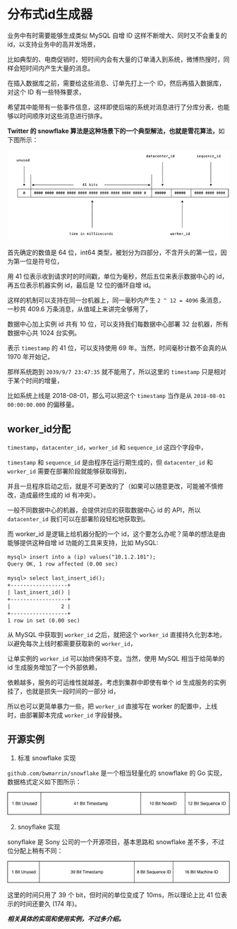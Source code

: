 # 分布式id生成器

业务中有时需要能够生成类似 MySQL 自增 ID 这样不断增大、同时又不会重复的 id，以支持业务中的高并发场景，

比如典型的、电商促销时，短时间内会有大量的订单涌入到系统，微博热搜时，同样会短时间内产生大量的消息。

在插入数据库之前，需要给这些消息、订单先打上一个 ID，然后再插入数据库，对这个 ID 有一些特殊要求，

希望其中能带有一些事件信息，这样即使后端的系统对消息进行了分库分表，也能够以时间顺序对这些消息进行排序。

<strong>Twitter 的 snowflake 算法是这种场景下的一个典型解法，也就是雪花算法，</strong>如下图所示：

<img src="https://raw.githubusercontent.com/Eminem-x/Learning/main/Go/Go%E8%AF%AD%E8%A8%80%E9%AB%98%E7%BA%A7%E7%BC%96%E7%A8%8B/pic/%E9%9B%AA%E8%8A%B1%E7%AE%97%E6%B3%95.png">

首先确定的数值是 64 位，int64 类型，被划分为四部分，不含开头的第一位，因为第一位是符号位，

用 41 位表示收到请求时的时间戳，单位为毫秒，然后五位来表示数据中心的 id，再五位表示机器实例 id，最后是 12 位的循环自增 id。

这样的机制可以支持在同一台机器上，同一毫秒内产生 `2 ^ 12 = 4096` 条消息，一秒共 409.6 万条消息，从值域上来讲完全够用了，

数据中心加上实例 id 共有 10 位，可以支持我们每数据中心部署 32 台机器，所有数据中心共 1024 台实例。

表示 `timestamp` 的 41 位，可以支持使用 69 年。当然，时间毫秒计数不会真的从 1970 年开始记，

那样系统跑到 `2039/9/7 23:47:35` 就不能用了，所以这里的 `timestamp` 只是相对于某个时间的增量，

比如系统上线是 2018-08-01，那么可以把这个 `timestamp` 当作是从 `2018-08-01 00:00:00.000` 的偏移量。

## worker_id分配

`timestamp`，`datacenter_id`，`worker_id` 和 `sequence_id` 这四个字段中，

`timestamp` 和 `sequence_id` 是由程序在运行期生成的，但 `datacenter_id` 和 `worker_id` 需要在部署阶段就能够获取得到，

并且一旦程序启动之后，就是不可更改的了（如果可以随意更改，可能被不慎修改，造成最终生成的 id 有冲突）。

一般不同数据中心的机器，会提供对应的获取数据中心 id 的 API，所以 `datacenter_id` 我们可以在部署阶段轻松地获取到。

而 worker_id 是逻辑上给机器分配的一个 id，这个要怎么办呢？简单的想法是由能够提供这种自增 id 功能的工具来支持，比如 MySQL:

```shell
mysql> insert into a (ip) values("10.1.2.101");
Query OK, 1 row affected (0.00 sec)

mysql> select last_insert_id();
+------------------+
| last_insert_id() |
+------------------+
|                2 |
+------------------+
1 row in set (0.00 sec)
```

从 MySQL 中获取到 `worker_id` 之后，就把这个 `worker_id` 直接持久化到本地，以避免每次上线时都需要获取新的 `worker_id`，

让单实例的 `worker_id` 可以始终保持不变。当然，使用 MySQL 相当于给简单的 id 生成服务增加了一个外部依赖，

依赖越多，服务的可运维性就越差。考虑到集群中即使有单个 id 生成服务的实例挂了，也就是损失一段时间的一部分 id，

所以也可以更简单暴力一些，把 `worker_id` 直接写在 worker 的配置中，上线时，由部署脚本完成 `worker_id` 字段替换。

## 开源实例

1. 标准 snowflake 实现

`github.com/bwmarrin/snowflake` 是一个相当轻量化的 snowflake 的 Go 实现，数据格式定义如下图所示：

<img src="https://raw.githubusercontent.com/Eminem-x/Learning/main/Go/Go%E8%AF%AD%E8%A8%80%E9%AB%98%E7%BA%A7%E7%BC%96%E7%A8%8B/pic/snakeflake.png">

2. snoyflake 实现

sonyflake 是 Sony 公司的一个开源项目，基本思路和 snowflake 差不多，不过位分配上稍有不同：

<img src="https://raw.githubusercontent.com/Eminem-x/Learning/main/Go/Go%E8%AF%AD%E8%A8%80%E9%AB%98%E7%BA%A7%E7%BC%96%E7%A8%8B/pic/snoyflake.png">

这里的时间只用了 39 个 bit，但时间的单位变成了 10ms，所以理论上比 41 位表示的时间还要久 (174 年)。

<strong><em>相关具体的实现和使用实例，不过多介绍。</em></strong>